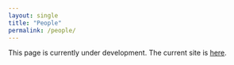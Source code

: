 ```yaml
---
layout: single
title: "People"
permalink: /people/
---
```


This page is currently under development. The current site is [here](https://sites.google.com/site/forestecoclimlab/home).